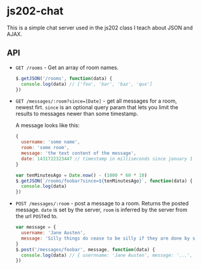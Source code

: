 # js202-chat

This is a simple chat server used in the js202 class I teach about JSON and AJAX.


## API


* `GET /rooms` - Get an array of room names.

  ```JavaScript
  $.getJSON('/rooms', function(data) {
    console.log(data) // ['foo', 'bar', 'baz', 'qux']
  })
  ```

* `GET /messages/:room?since=[Date]` - get all messages for a room, newest firt.
  `since` is  an optional query param that lets you limit the results to messages
  newer than some timestamp.

  A message looks like this:

  ```JavaScript
  {
    username: 'some name',
    room: 'some room',
    message: 'the text content of the message',
    date: 1431722323447 // timestamp in milliseconds since january 1 1970
  }
  ```


  ```JavaScript
  var tenMinutesAgo = Date.now() - (1000 * 60 * 10)
  $.getJSON(`/rooms/foobar?since=${tenMinutesAgo}`, function(data) {
    console.log(data)
  })
  ```

* `POST /messages/:room` - post a message to a room. Returns the posted message.
  `date` is set by the server, `room` is inferred by the server from the url
  `POST`ed to.

  ```JavaScript
  var message = {
    username: 'Jane Austen',
    message: 'Silly things do cease to be silly if they are done by sensible people in an impudent way.'
  }
  $.post('/messages/foobar', message, function(data) {
    console.log(data) // { usernname: 'Jane Austen', message: '...', date: 1431722323447, room: 'foobar', _id: 'some id'}
  })
  ```
